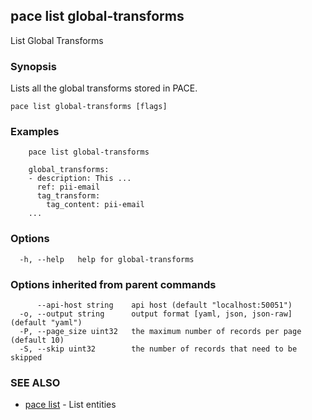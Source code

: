 ## pace list global-transforms

List Global Transforms

### Synopsis

Lists all the global transforms stored in PACE.

```
pace list global-transforms [flags]
```

### Examples

```
    pace list global-transforms

	global_transforms:
	- description: This ...
	  ref: pii-email
	  tag_transform:
		tag_content: pii-email
	...
```

### Options

```
  -h, --help   help for global-transforms
```

### Options inherited from parent commands

```
      --api-host string    api host (default "localhost:50051")
  -o, --output string      output format [yaml, json, json-raw] (default "yaml")
  -P, --page_size uint32   the maximum number of records per page (default 10)
  -S, --skip uint32        the number of records that need to be skipped
```

### SEE ALSO

* [pace list](pace_list.md)	 - List entities

